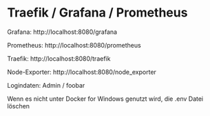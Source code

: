 # Traefik / Grafana / Prometheus

Grafana:
http://localhost:8080/grafana

Prometheus:
http://localhost:8080/prometheus

Traefik:
http://localhost:8080/traefik

Node-Exporter:
http://localhost:8080/node_exporter

Logindaten:
Admin / foobar

Wenn es nicht unter Docker for Windows genutzt wird, die .env Datei löschen
